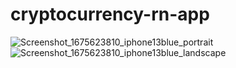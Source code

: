 # cryptocurrency-rn-app

![Screenshot_1675623810_iphone13blue_portrait](https://user-images.githubusercontent.com/95513071/216840037-878ec50a-c511-42ca-a43a-03dafc919a4b.png)
![Screenshot_1675623810_iphone13blue_landscape](https://user-images.githubusercontent.com/95513071/216840041-8dfea3d1-3497-4245-8752-3c416e89c504.png)
